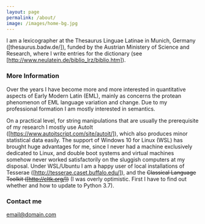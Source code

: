 ```yaml
---
layout: page
permalink: /about/
image: /images/home-bg.jpg 
---
```


I am a lexicographer at the Thesaurus Linguae Latinae in Munich, Germany ([thesaurus.badw.de/]), funded by the Austrian Ministery of Science and Research, where I write entries for the dictionary (see [http://www.neulatein.de/biblio_lrz/biblio.htm]). 

### More Information

Over the years I have become more and more interested in quantitative aspects of Early Modern Latin (EML), mainly as concerns the protean phenomenon of EML language variation and change. Due to my professional formation I am mostly interested in semantics. 

On a practical level, for string manipulations that are usually the prerequisite of my research I mostly use AutoIt ([https://www.autoitscript.com/site/autoit/]), which also produces minor statistical data easily. The support of Windows 10 for Linux (WSL) has brought huge advantages for me, since I never had a machine exclusively dedicated to Linux, and double boot systems and virtual machines somehow never worked satisfactorily on the sluggish computers at my disposal. Under WSL/Ubuntu I am a happy user of local installations of Tesserae ([http://tesserae.caset.buffalo.edu/]), and the ~~Classical Language Toolkit ([http://cltk.org/])~~ (I was overly optimistic. First I have to find out whether and how to update to Python 3.7). 

### Contact me

[email@domain.com](mailto:email@domain.com)

